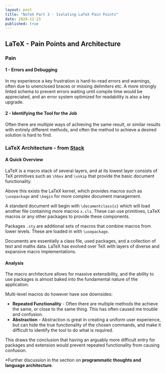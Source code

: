 ```yaml
---
layout: post
title: "NoTeX Part 3 - Isolating LaTeX Pain Points"
date: 2020-12-23
published: true
---
```


## LaTeX - Pain Points and Architecture

### Pain

#### 1 - Errors and Debugging

In my experience a key frustration is hard-to-read errors and warnings, often due to unenclosed braces or missing delimiters etc. A more strongly linted schema to prevent errors waiting until compile time would be appreciated, and an error system optimized for readability is also a key upgrade.

#### 2 - Identifying the Tool for the Job

Often there are multiple ways of achieving the same result, or similar results with entirely different methods, and often the method to achieve a desired solution is hard to find.

### LaTeX Architecture - from [Stack](https://tex.stackexchange.com/questions/3274/latex-architecture-how-does-it-all-work)

#### A Quick Overview

LaTeX is a macro stack of several layers, and at its lowest layer consists of TeX primitives such as `\hbox` and `\vskip` that provide the basic document functionality.

Above this exists the LaTeX kernel, which provides macros such as `\usepackage` and `\begin` for more complex document management.

A standard document will begin with `\documentclass{x}` which will load another file containing more macros `x.cls`. These can use primitives, LaTeX macros or any other packages to provide these components.

Packages `.sty` are additional sets of macros that combine macros from lower levels. These are loaded in with `\usepackage`.

Documents are essentially a class file, used packages, and a collection of text and maths data. LaTeX has evolved over TeX with layers of diverse and expansive macro implementations.

#### Analysis

The macro architecture allows for massive extensibility, and the ability to use packages is almost baked into the fundamental nature of the application.

Multi-level macros do however have soe downsides:

- **Repeated Functionality** - Often there are multiple methods the achieve the same, or close to the same thing. This has often caused me trouble and confusion.
- **Abstraction** - Abstraction is great in creating a uniform user experience, but can hide the true functionality of the chosen commands, and make it difficult to identify the tool to do what is required.

This draws the conclusion that having an arguably more difficult entry for packages and extension would prevent repeated functionality from causing confusion.

*Further discussion in the section on **programmatic thoughts and language architecture**.
